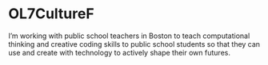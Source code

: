 # OL7CultureF

I’m working with public school teachers in Boston to teach computational thinking and creative coding skills to public school students so that they can use and create with technology to actively shape their own futures.
